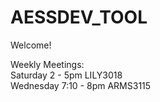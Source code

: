 # AESSDEV_TOOL
Welcome!

Weekly Meetings:\
Saturday 2 - 5pm LILY3018\
Wednesday 7:10 - 8pm ARMS3115

